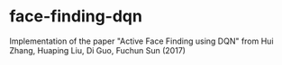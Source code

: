 # face-finding-dqn
Implementation of the paper "Active Face Finding using DQN" from Hui Zhang, Huaping Liu, Di Guo, Fuchun Sun (2017)
